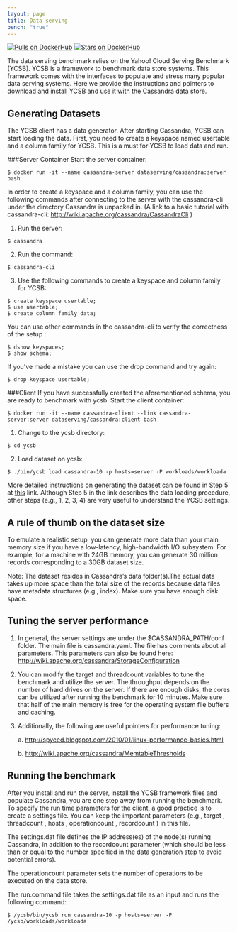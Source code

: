 ```yaml
---
layout: page
title: Data serving
bench: "true"
---
```



[![Pulls on DockerHub][dhpulls]][dhrepo]
[![Stars on DockerHub][dhstars]][dhrepo]

The data serving benchmark relies on the Yahoo! Cloud Serving Benchmark (YCSB). YCSB is a framework to benchmark data store systems. This framework comes with the interfaces to populate and stress many popular data serving systems. Here we provide the instructions and pointers to download and install YCSB and use it with the Cassandra data store.

## Generating Datasets

The YCSB client has a data generator. After starting Cassandra, YCSB can start loading the data. First, you need to create a keyspace named usertable and a column family for YCSB. This is a must for YCSB to load data and run.

###Server Container
Start the server container:

    $ docker run -it --name cassandra-server dataserving/cassandra:server bash

In order to create a keyspace and a column family, you can use the following commands after connecting to the server with the cassandra-cli under the directory Cassandra is unpacked in. (A link to a basic tutorial with cassandra-cli: http://wiki.apache.org/cassandra/CassandraCli )

1. Run the server:     
```
$ cassandra
```

2. Run the command:
```
$ cassandra-cli
```

3. Use the following commands to create a keyspace and column family for YCSB:
```
$ create keyspace usertable;
$ use usertable;
$ create column family data;
```

You can use other commands in the cassandra-cli to verify the correctness of the setup :

    $ dshow keyspaces;
    $ show schema;

If you’ve made a mistake you can use the drop command and try again:

    $ drop keyspace usertable;

###Client
If you have successfully created the aforementioned schema, you are ready to benchmark with ycsb.
Start the client container:

    $ docker run -it --name cassandra-client --link cassandra-server:server dataserving/cassandra:client bash	

1. Change to the ycsb directory:
```
$ cd ycsb
```

2. Load dataset on ycsb: 
```
$ ./bin/ycsb load cassandra-10 -p hosts=server -P workloads/workloada
```

More detailed instructions on generating the dataset can be found in Step 5 at [this](http://github.com/brianfrankcooper/YCSB/wiki/Running-a-Workload) link. Although Step 5 in the link describes the data loading procedure, other steps (e.g., 1, 2, 3, 4) are very useful to understand the YCSB settings.

A rule of thumb on the dataset size
-----------------------------------
To emulate a realistic setup, you can generate more data than your main memory size if you have a low-latency, high-bandwidth I/O subsystem. For example, for a machine with 24GB memory, you can generate 30 million records corresponding to a 30GB dataset size.

Note: The dataset resides in Cassandra’s data folder(s).The actual data takes up more space than the total size of the records because data files have metadata structures (e.g., index). Make sure you have enough disk space.

Tuning the server performance
-----------------------------
1. In general, the server settings are under the $CASSANDRA_PATH/conf folder. The main file is cassandra.yaml. The file has comments about all parameters. This parameters can also be found here: http://wiki.apache.org/cassandra/StorageConfiguration
2. You can modify the target and threadcount variables to tune the benchmark and utilize the server. The throughput depends on the number of hard drives on the server. If there are enough disks, the cores can be utilized after running the benchmark for 10 minutes. Make sure that half of the main memory is free for the operating system file buffers and caching.
3. Additionally, the following are useful pointers for performance tuning:

	a. http://spyced.blogspot.com/2010/01/linux-performance-basics.html

	b. http://wiki.apache.org/cassandra/MemtableThresholds

Running the benchmark
---------------------
After you install and run the server, install the YCSB framework files and populate Cassandra, you are one step away from running the benchmark. To specify the run time parameters for the client, a good practice is to create a settings file. You can keep the important parameters (e.g., target , threadcount , hosts , operationcount , recordcount ) in this file.

The settings.dat file defines the IP address(es) of the node(s) running Cassandra, in addition to the recordcount parameter (which should be less than or equal to the number specified in the data generation step to avoid potential errors). 

The operationcount parameter sets the number of operations to be executed on the data store. 

The run.command file takes the settings.dat file as an input and runs the following command:

    $ /ycsb/bin/ycsb run cassandra-10 -p hosts=server -P /ycsb/workloads/workloada

[dhrepo]: https://hub.docker.com/r/cloudsuite/dataserving/ "DockerHub Page"
[dhpulls]: https://img.shields.io/docker/pulls/cloudsuite/dataserving.svg "Go to DockerHub Page"
[dhstars]: https://img.shields.io/docker/stars/cloudsuite/dataserving.svg "Go to DockerHub Page"


